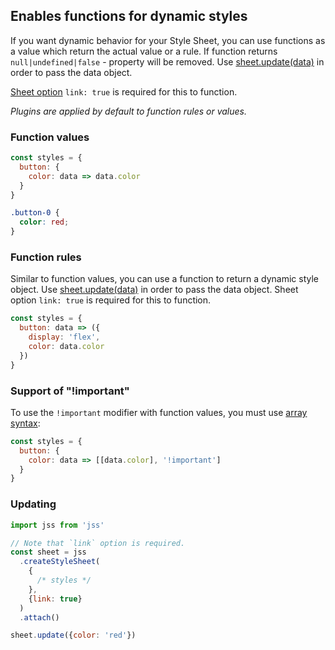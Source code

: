 ## Enables functions for dynamic styles

If you want dynamic behavior for your Style Sheet, you can use functions as a value which return the actual value or a rule. If function returns `null|undefined|false` - property will be removed. Use [sheet.update(data)](https://github.com/cssinjs/jss/blob/master/docs/js-api.md#update-function-values) in order to pass the data object.

[Sheet option](https://github.com/cssinjs/jss/blob/master/docs/js-api.md#create-style-sheet) `link: true` is required for this to function.

_Plugins are applied by default to function rules or values._

### Function values

```javascript
const styles = {
  button: {
    color: data => data.color
  }
}
```

```css
.button-0 {
  color: red;
}
```

### Function rules

Similar to function values, you can use a function to return a dynamic style object. Use [sheet.update(data)](https://github.com/cssinjs/jss/blob/master/docs/js-api.md#update-function-values) in order to pass the data object. Sheet option `link: true` is required for this to function.

```javascript
const styles = {
  button: data => ({
    display: 'flex',
    color: data.color
  })
}
```

### Support of "!important"

To use the `!important` modifier with function values, you must use [array syntax](https://github.com/cssinjs/jss/blob/master/docs/json-api.md#alternative-for-space-and-comma-separated-values):

```javascript
const styles = {
  button: {
    color: data => [[data.color], '!important']
  }
}
```

### Updating

```javascript
import jss from 'jss'

// Note that `link` option is required.
const sheet = jss
  .createStyleSheet(
    {
      /* styles */
    },
    {link: true}
  )
  .attach()

sheet.update({color: 'red'})
```
